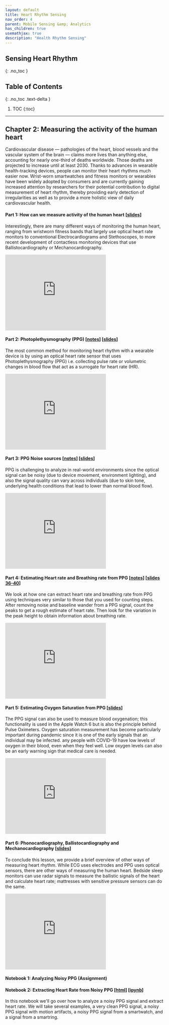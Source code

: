 ```yaml
---
layout: default
title: Heart Rhythm Sensing
nav_order: 4
parent: Mobile Sensing &amp; Analytics
has_children: true
usemathjax: true
description: "Health Rhythm Sensing"
---
```

## Sensing Heart Rhythm
{: .no_toc }

## Table of Contents
{: .no_toc .text-delta }

1. TOC
{:toc}
---

## Chapter 2: Measuring the activity of the human heart 

Cardiovascular disease — pathologies of the heart, blood vessels and the vascular system of the brain — claims more lives than anything else, accounting for nearly one-third of deaths worldwide. Those deaths are projected to increase until at least 2030. Thanks to advances in wearable health-tracking devices, people can monitor their heart rhythms much easier now. Wrist-worn smartwatches and fitness monitors or wearables have been widely adopted by consumers and are currently gaining increased attention by researchers for their potential contribution to digital measurement of heart rhythm, thereby providing early detection of irregularities as well as to provide a more holistic view of daily cardiovascular health.

#### Part 1:  How can we measure activity of the human heart [[slides](https://drive.google.com/file/d/0Bw0KEeNzOgzFLWpBMnV5cHNCYzA/view?usp=sharing&resourcekey=0-wID7JSxr1I4jmcmoAzvfgw)]

Interestingly, there are many different ways of monitoring the human heart, ranging from wristworn fitness bands that largely use optical heart rate monitors to conventional Electrocardiograms and Stethoscopes, to more recent development of contactless monitoring devices that use Ballistocardiography or Mechanocardiography.

<iframe width="320" height="240" src="https://www.youtube.com/embed/1rDx3fZXjXQ" title="YouTube video player" frameborder="0" allow="accelerometer; autoplay; clipboard-write; encrypted-media; gyroscope; picture-in-picture" allowfullscreen></iframe>

#### Part 2: Photoplethysmography (PPG) [[notes](ch4-ppg.html)] [[slides](https://drive.google.com/file/d/0Bw0KEeNzOgzFLWpBMnV5cHNCYzA/view?usp=sharing&resourcekey=0-wID7JSxr1I4jmcmoAzvfgw)]

The most common method for monitoring heart rhythm with a wearable device is by using an optical heart rate sensor that uses Photoplethysmography (PPG) i.e. collecting pulse rate or volumetric changes in blood flow that act as a surrogate for heart rate (HR).

<iframe width="320" height="240" src="https://www.youtube.com/embed/t00XbGrDQAk" title="YouTube video player" frameborder="0" allow="accelerometer; autoplay; clipboard-write; encrypted-media; gyroscope; picture-in-picture" allowfullscreen></iframe>

#### Part 3: PPG Noise sources [[notes](ch4-ppg.html)] [[slides](https://drive.google.com/file/d/0Bw0KEeNzOgzFLWpBMnV5cHNCYzA/view?usp=sharing&resourcekey=0-wID7JSxr1I4jmcmoAzvfgw)]

PPG is challenging to analyze in real-world environments since the optical signal can be noisy (due to device movement, environment lighting), and also the signal quality can vary across individuals (due to skin tone, underlying health conditions that lead to lower than normal blood flow).

<iframe width="320" height="240" src="https://www.youtube.com/embed/OG6PixUimm4" title="YouTube video player" frameborder="0" allow="accelerometer; autoplay; clipboard-write; encrypted-media; gyroscope; picture-in-picture" allowfullscreen></iframe>

#### Part 4: Estimating Heart rate and Breathing rate from PPG [[notes](ch4-ecg-ppg-analysis.html)] [[slides 36-40](https://drive.google.com/file/d/0Bw0KEeNzOgzFLWpBMnV5cHNCYzA/view?usp=sharing&resourcekey=0-wID7JSxr1I4jmcmoAzvfgw)]

We look at how one can extract heart rate and breathing rate from PPG using techniques very similar to those that you used for counting steps. After removing noise and baseline wander from a PPG signal, count the peaks to get a rough estimate of heart rate. Then look for the variation in the peak height to obtain information about breathing rate.

<iframe width="320" height="240" src="https://www.youtube.com/embed/yaiwkc_YeVQ" title="YouTube video player" frameborder="0" allow="accelerometer; autoplay; clipboard-write; encrypted-media; gyroscope; picture-in-picture" allowfullscreen></iframe>

#### Part 5: Estimating Oxygen Saturation from PPG [[slides](https://drive.google.com/file/d/0Bw0KEeNzOgzFLWpBMnV5cHNCYzA/view?usp=sharing&resourcekey=0-wID7JSxr1I4jmcmoAzvfgw)]

The PPG signal can also be used to measure blood oxygenation; this functionality is used in the Apple Watch 6 but is also the principle behind Pulse Oximeters. Oxygen saturation measurement has become particularly important during pandemic since it is one of the early signals that an individual may be infected. any people with COVID-19 have low levels of oxygen in their blood, even when they feel well. Low oxygen levels can also be an early warning sign that medical care is needed. 

<iframe width="320" height="240" src="https://www.youtube.com/embed/jGXN7MGAJn8" title="YouTube video player" frameborder="0" allow="accelerometer; autoplay; clipboard-write; encrypted-media; gyroscope; picture-in-picture" allowfullscreen></iframe>

#### Part 6: Phonocardiography, Ballistocardiography and Mechanocardiography [[slides](https://drive.google.com/file/d/0Bw0KEeNzOgzFLWpBMnV5cHNCYzA/view?usp=sharing&resourcekey=0-wID7JSxr1I4jmcmoAzvfgw)]

To conclude this lesson, we provide a brief overview of other ways of measuring heart rhythm. While ECG uses electrodes and PPG uses optical sensors, there are other ways of measuring the human heart. Bedside sleep monitors can use radar signals to measure the ballistic signals of the heart and calculate heart rate; mattresses with sensitive pressure sensors can do the same.

<iframe width="320" height="240" src="https://www.youtube.com/embed/13II_ibiQig" title="YouTube video player" frameborder="0" allow="accelerometer; autoplay; clipboard-write; encrypted-media; gyroscope; picture-in-picture" allowfullscreen></iframe>

#### Notebook 1: Analyzing Noisy PPG (Assignment)

#### Notebook 2: Extracting Heart Rate from Noisy PPG [[html](Chapter4-HeartRate-from-Noisy-PPG.html)] [[ipynb](Chapter4-HeartRate-from-Noisy-PPG.ipynb)]
In this notebook we'll go over how to analyze a noisy PPG signal and extract heart rate. We will take several examples, a very clean PPG signal, a noisy PPG signal with motion artifacts, a noisy PPG signal from a smartwatch, and a signal from a smartring.


